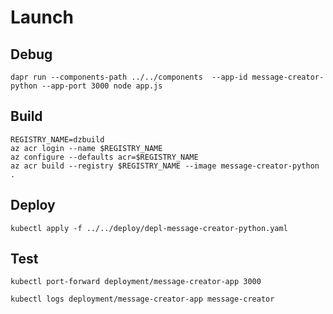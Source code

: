 # Launch

## Debug

```
dapr run --components-path ../../components  --app-id message-creator-python --app-port 3000 node app.js
```


## Build

```
REGISTRY_NAME=dzbuild 
az acr login --name $REGISTRY_NAME
az configure --defaults acr=$REGISTRY_NAME
az acr build --registry $REGISTRY_NAME --image message-creator-python .
```


## Deploy

```
kubectl apply -f ../../deploy/depl-message-creator-python.yaml
```

## Test

```
kubectl port-forward deployment/message-creator-app 3000

kubectl logs deployment/message-creator-app message-creator
```